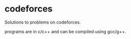 # codeforces

Solutions to problems on codeforces.

programs are in c/c++ and can be compiled using gcc/g++.
